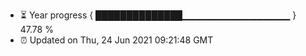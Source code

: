 - ⏳ Year progress { ██████████████▁▁▁▁▁▁▁▁▁▁▁▁▁▁▁▁ } 47.78 %
- ⏰ Updated on Thu, 24 Jun 2021 09:21:48 GMT

